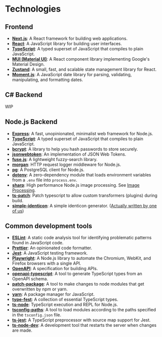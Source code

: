 # Technologies

## Frontend

- **[Next.js](https://nextjs.org/)**: A React framework for building web applications.
- **[React](https://react.dev)**: A JavaScript library for building user interfaces.
- **[TypeScript](https://www.typescriptlang.org/)**: A typed superset of JavaScript that compiles to plain JavaScript.
- **[MUI (Material UI)](https://mui.com)**: A React component library implementing Google's Material Design.
- **[Zustand](https://zustand.surge.sh)**: A small, fast, and scalable state management library for React.
- **[Moment.js](https://momentjs.com)**: A JavaScript date library for parsing, validating, manipulating, and formatting dates.

## C# Backend

WIP

## Node.js Backend

- **[Express](https://expressjs.com/)**: A fast, unopinionated, minimalist web framework for Node.js.
- **[TypeScript](https://www.typescriptlang.org/)**: A typed superset of JavaScript that compiles to plain JavaScript.
- **[bcrypt](https://npmjs.com/package/bcrypt)**: A library to help you hash passwords to store securely.
- **[jsonwebtoken](https://npmjs.com/package/jsonwebtoken)**: An implementation of JSON Web Tokens.
- **[fuse.js](https://fusejs.io/)**: A lightweight fuzzy-search library.
- **[morgan](https://npmjs.com/package/morgan)**: HTTP request logger middleware for Node.js.
- **[pg](https://npmjs.com/package/pg)**: A PostgreSQL client for Node.js.
- **[dotenv](https://npmjs.com/package/dotenv)**: A zero-dependency module that loads environment variables from a `.env` file into `process.env`.
- **[sharp](https://npmjs.com/package/sharp)**: High performance Node.js image processing. See [Image Processing](server-side-nodejs.md#image-processing).
- **[ts-patch](https://npmjs.com/package/ts-patch)**: Patch typescript to allow custom transformers (plugins) during build.
- **[simple-identicon](https://npmjs.com/package/simple-identicon)**: A simple identicon generator. ([Actually written by one of us](https://github.com/CommanderRedYT/simple-identicon))

## Common development tools

- **[ESLint](https://eslint.org/)**: A static code analysis tool for identifying problematic patterns found in JavaScript code.
- **[Prettier](https://prettier.io/)**: An opinionated code formatter.
- **[Jest](https://jestjs.io/)**: A JavaScript testing framework.
- **[Playwright](https://playwright.dev/)**: A Node.js library to automate the Chromium, WebKit, and Firefox browsers with a single API.
- **[OpenAPI](https://swagger.io/specification/)**: A specification for building APIs.
- **[openapi-typescript](https://npmjs.com/package/openapi-typescript)**: A tool to generate TypeScript types from an OpenAPI schema.
- **[patch-package](https://npmjs.com/package/patch-package)**: A tool to make changes to node modules that get overwritten by npm or yarn.
- **[yarn](https://yarnpkg.com/)**: A package manager for JavaScript.
- **[type-fest](https://npmjs.com/package/type-fest)**: A collection of essential TypeScript types.
- **[ts-node](https://npmjs.com/package/ts-node)**: TypeScript execution and REPL for Node.js.
- **[tsconfig-paths](https://npmjs.com/package/tsconfig-paths)**: A tool to load modules according to the paths specified in the `tsconfig.json` file.
- **[ts-jest](https://npmjs.com/package/ts-jest)**: A TypeScript preprocessor with source map support for Jest.
- **[ts-node-dev](https://npmjs.com/package/ts-node-dev)**: A development tool that restarts the server when changes are made.
